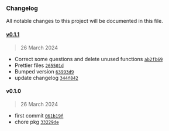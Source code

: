 ### Changelog

All notable changes to this project will be documented in this file.

#### [v0.1.1](https://github.com/zumerlab/zumerbox-npm-init/compare/v0.1.0...v0.1.1)

> 26 March 2024

- Correct some questions and delete unused functions [`ab2fb69`](https://github.com/zumerlab/zumerbox-npm-init/commit/ab2fb69ef926d25ff0681df2b0545dd450ac0cee)
- Prettier files [`265501d`](https://github.com/zumerlab/zumerbox-npm-init/commit/265501dc6e4e6cff5b69ed46e21592aa2621bdfe)
- Bumped version [`63993d9`](https://github.com/zumerlab/zumerbox-npm-init/commit/63993d9275d02610cdaad8aca7765e2d8bd893b7)
- update changelog [`344f842`](https://github.com/zumerlab/zumerbox-npm-init/commit/344f842ba34a3b5a26627a68c3db89ba7845f046)

#### v0.1.0

> 26 March 2024

- first commit [`061b19f`](https://github.com/zumerlab/zumerbox-npm-init/commit/061b19f50ddbd42d1f5ba8cbc05540cabef37c08)
- chore pkg [`33229de`](https://github.com/zumerlab/zumerbox-npm-init/commit/33229dec819f927b3751d73a7c11e54542519e13)
